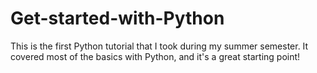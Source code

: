 # Get-started-with-Python
This is the first Python tutorial that I took during my summer semester. It covered most of the basics with Python, and it's a great starting point!
